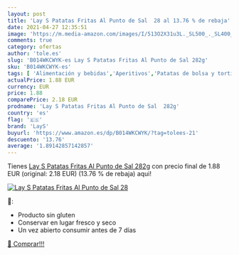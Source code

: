 ```yaml
---
layout: post
title: 'Lay S Patatas Fritas Al Punto de Sal  28 al 13.76 % de rebaja'
date: 2021-04-27 12:35:51
image: 'https://m.media-amazon.com/images/I/513O2X31u3L._SL500_._SL400_.jpg'
comments: true
category: ofertas
author: 'tole.es'
slug: 'B014WKCWYK-es Lay S Patatas Fritas Al Punto de Sal 282g'
sku: 'B014WKCWYK-es'
tags: [ 'Alimentación y bebidas','Aperitivos','Patatas de bolsa y tortitas de verduras','Tortitas de verduras','fritas','lays','patatas', ]
actualPrice: 1.88 EUR
currency: EUR
price: 1.88
comparePrice: 2.18 EUR
prodname: 'Lay S Patatas Fritas Al Punto de Sal  282g'
country: 'es'
flag: '🇪🇸'
brand: 'LayS'
buyurl: 'https://www.amazon.es/dp/B014WKCWYK/?tag=tolees-21'
descuento: '13.76'
average: '1.89142857142857'
---
```


Tienes [Lay S Patatas Fritas Al Punto de Sal  282g](https://www.amazon.es/dp/B014WKCWYK/?tag=tolees-21) con precio final de  1.88 EUR (original: 2.18 EUR) (13.76 %  de rebaja) aqui!

[![Lay S Patatas Fritas Al Punto de Sal  28](https://m.media-amazon.com/images/I/513O2X31u3L._SL500_._SL400_.jpg)](https://www.amazon.es/dp/B014WKCWYK/?tag=tolees-21)

🔎:

- Producto sin gluten
- Conservar en lugar fresco y seco
- Un vez abierto consumir antes de 7 días

[🛒 Comprar!!!](https://www.amazon.es/dp/B014WKCWYK/?tag=tolees-21)
